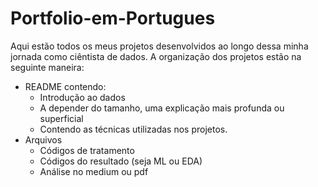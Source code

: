 # Portfolio-em-Portugues
Aqui estão todos os meus projetos desenvolvidos ao longo dessa minha jornada como ciêntista de dados.
A organização dos projetos estão na seguinte maneira:
- README contendo:
  - Introdução ao dados
  - A depender do tamanho, uma explicação mais profunda ou superficial
  - Contendo as técnicas utilizadas nos projetos.
- Arquivos 
  - Códigos de tratamento 
  - Códigos do resultado (seja ML ou EDA)
  - Análise no medium ou pdf 
